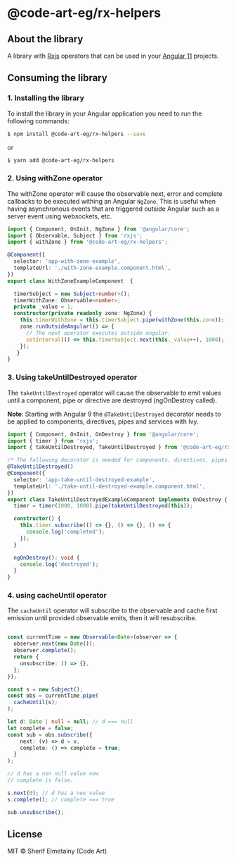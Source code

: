 # @code-art-eg/rx-helpers

## About the library

A library with [Rxjs](https://rxjs-dev.firebaseapp.com/) operators that can be used in your [Angular 11](https://angular.io) projects.

## Consuming the library

### 1. Installing the library

To install the library in your Angular application you need to run the following commands:

```bash
$ npm install @code-art-eg/rx-helpers --save
```
or

```bash
$ yarn add @code-art-eg/rx-helpers
```

### 2. Using withZone operator

The withZone operator will cause the observable next, error and complete callbacks to be executed withing an Angular `NgZone`. This is useful when having asynchronous events that are triggered outside Angular such as a server event using websockets, etc.

```typescript
import { Component, OnInit, NgZone } from '@angular/core';
import { Observable, Subject } from 'rxjs';
import { withZone } from '@code-art-eg/rx-helpers';

@Component({
  selector: 'app-with-zone-example',
  templateUrl: './with-zone-example.component.html',
})
export class WithZoneExampleComponent  {

  timerSubject = new Subject<number>();
  timerWithZone: Observable<number>;
  private _value = 1;
  constructor(private readonly zone: NgZone) {
    this.timerWithZone = this.timerSubject.pipe(withZone(this.zone));
    zone.runOutsideAngular(() => {
      // The next operator executes outside angular.
      setInterval(() => this.timerSubject.next(this._value++), 1000);
    });
   }
}

```

### 3. Using takeUntilDestroyed operator

The `takeUntilDestroyed` operator will cause the observable to emit values until a component, pipe or directive are destroyed (ngOnDestroy called). 

**Note**: Starting with Angular 9 the `@TakeUntilDestroyed` decorator needs to be applied to components, directives, pipes and services with Ivy.

```typescript
import { Component, OnInit, OnDestroy } from '@angular/core';
import { timer } from 'rxjs';
import { takeUntilDestroyed, TakeUntilDestroyed } from '@code-art-eg/rx-helpers';

/* The following decorator is needed for components, directives, pipes and services when using Ivy */
@TakeUntilDestroyed() 
@Component({
  selector: 'app-take-until-destroyed-example',
  templateUrl: './take-until-destroyed-example.component.html',
})
export class TakeUntilDestroyedExampleComponent implements OnDestroy {
  timer = timer(1000, 1000).pipe(takeUntilDestroyed(this));

  constructor() {
    this.timer.subscribe(() => {}, () => {}, () => {
      console.log('completed');
    });
  }

  ngOnDestroy(): void {
    console.log('destroyed');
  }
}
```

### 4. using cacheUntil operator

The `cacheUntil` operator will subscribe to the observable and cache first emission until provided observable emits, then it will resubscribe. 


```typescript

const currentTime = new Observable<Date>(observer => {
  observer.next(new Date());
  observer.complete();
  return {
    unsubscribe: () => {},
  };
});

const s = new Subject();
const obs = currentTime.pipe(
  cacheUntil(s);
);

let d: Date | null = null; // d === null
let complete = false;
const sub = obs.subscribe({
    next: (v) => d = v,
    complete: () => complete = true;
  }
);

// d has a non null value now
// complete is false.

s.next(0); // d has a new value
s.complete(); // complete === true

sub.unsubscribe();
```
## License

MIT © Sherif Elmetainy \(Code Art\)
